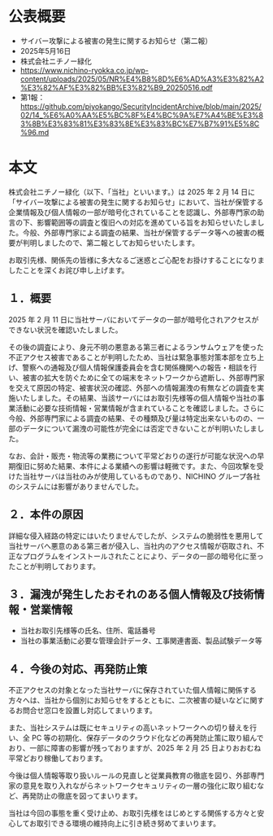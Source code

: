 # 公表概要
- サイバー攻撃による被害の発生に関するお知らせ（第二報） 
- 2025年5月16日
- 株式会社ニチノー緑化
- https://www.nichino-ryokka.co.jp/wp-content/uploads/2025/05/NR%E4%B8%8D%E6%AD%A3%E3%82%A2%E3%82%AF%E3%82%BB%E3%82%B9_20250516.pdf
- 第1報：https://github.com/piyokango/SecurityIncidentArchive/blob/main/2025/02/14_%E6%A0%AA%E5%BC%8F%E4%BC%9A%E7%A4%BE%E3%83%8B%E3%83%81%E3%83%8E%E3%83%BC%E7%B7%91%E5%8C%96.md

# 本文
株式会社ニチノー緑化（以下、「当社」といいます。）は 2025 年 2 月 14 日に「サイバー攻撃による被害の発生に関するお知らせ」において、当社が保管する企業情報及び個人情報の一部が暗号化されていることを認識し、外部専門家の助言の下、影響範囲等の調査と復旧への対応を進めている旨をお知らせいたしました。今般、外部専門家による調査の結果、当社が保管するデータ等への被害の概要が判明しましたので、第二報としてお知らせいたします。

お取引先様、関係先の皆様に多大なるご迷惑とご心配をお掛けすることになりましたことを深くお詫び申し上げます。

## １．概要
2025 年 2 月 11 日に当社サーバにおいてデータの一部が暗号化されアクセスができない状況を確認いたしました。

その後の調査により、身元不明の悪意ある第三者によるランサムウェアを使った不正アクセス被害であることが判明したため、当社は緊急事態対策本部を立ち上げ、警察への通報及び個人情報保護委員会を含む関係機関への報告・相談を行い、被害の拡大を防ぐために全ての端末をネットワークから遮断し、外部専門家を交えて原因の特定、被害状況の確認、外部への情報漏洩の有無などの調査を実施いたしました。その結果、当該サーバにはお取引先様等の個人情報や当社の事業活動に必要な技術情報・営業情報が含まれていることを確認しました。さらに今般、外部専門家による調査の結果、その種類及び量は特定出来ないものの、一部のデータについて漏洩の可能性が完全には否定できないことが判明いたしました。

なお、会計・販売・物流等の業務について平常どおりの遂行が可能な状況への早期復旧に努めた結果、本件による業績への影響は軽微です。また、今回攻撃を受けた当社サーバは当社のみが使用しているものであり、NICHINO グループ各社のシステムには影響がありませんでした。

## ２．本件の原因
詳細な侵入経路の特定にはいたりませんでしたが、システムの脆弱性を悪用して当社サーバへ悪意のある第三者が侵入し、当社内のアクセス情報が窃取され、不正なプログラムをインストールされたことにより、データの一部の暗号化に至ったことが判明しております。

## ３．漏洩が発生したおそれのある個人情報及び技術情報・営業情報
- 当社お取引先様等の氏名、住所、電話番号
- 当社の事業活動に必要な管理会計データ、工事関連書面、製品試験データ等

## ４．今後の対応、再発防止策
不正アクセスの対象となった当社サーバに保存されていた個人情報に関係する方々へは、当社から個別にお知らせをするとともに、二次被害の疑いなどに関するお問合せ窓口を設置し対応してまいります。

また、当社システムは既にセキュリティの高いネットワークへの切り替えを行い、全 PC 等の初期化、保存データのクラウド化などの再発防止策に取り組んでおり、一部に障害の影響が残っておりますが、2025 年 2 月 25 日よりおおむね平常どおり稼働しております。

今後は個人情報等取り扱いルールの見直しと従業員教育の徹底を図り、外部専門家の意見を取り入れながらネットワークセキュリティの一層の強化に取り組むなど、再発防止の徹底を図ってまいります。

当社は今回の事態を重く受け止め、お取引先様をはじめとする関係する方々と安心してお取引できる環境の維持向上に引き続き努めてまいります。
